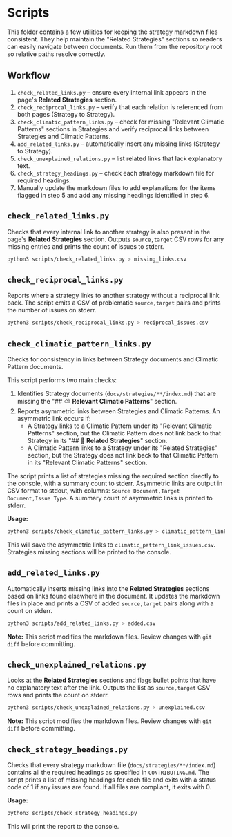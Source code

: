 # Scripts

This folder contains a few utilities for keeping the strategy markdown files consistent.
They help maintain the "Related Strategies" sections so readers can easily navigate between documents.
Run them from the repository root so relative paths resolve correctly.

## Workflow

1. `check_related_links.py` – ensure every internal link appears in the page's **Related Strategies** section.
2. `check_reciprocal_links.py` – verify that each relation is referenced from both pages (Strategy to Strategy).
3. `check_climatic_pattern_links.py` – check for missing "Relevant Climatic Patterns" sections in Strategies and verify reciprocal links between Strategies and Climatic Patterns.
4. `add_related_links.py` – automatically insert any missing links (Strategy to Strategy).
5. `check_unexplained_relations.py` – list related links that lack explanatory text.
6. `check_strategy_headings.py` – check each strategy markdown file for required headings.
7. Manually update the markdown files to add explanations for the items flagged in step&nbsp;5 and add any missing headings identified in step&nbsp;6.

## `check_related_links.py`
Checks that every internal link to another strategy is also present in the page's **Related Strategies** section.
Outputs `source,target` CSV rows for any missing entries and prints the count of issues to stderr.

```bash
python3 scripts/check_related_links.py > missing_links.csv
```

## `check_reciprocal_links.py`
Reports where a strategy links to another strategy without a reciprocal link back.
The script emits a CSV of problematic `source,target` pairs and prints the number of issues on stderr.

```bash
python3 scripts/check_reciprocal_links.py > reciprocal_issues.csv
```

## `check_climatic_pattern_links.py`
Checks for consistency in links between Strategy documents and Climatic Pattern documents.

This script performs two main checks:
1.  Identifies Strategy documents (`docs/strategies/**/index.md`) that are missing the "## ⛅ **Relevant Climatic Patterns**" section.
2.  Reports asymmetric links between Strategies and Climatic Patterns. An asymmetric link occurs if:
    *   A Strategy links to a Climatic Pattern under its "Relevant Climatic Patterns" section, but the Climatic Pattern does not link back to that Strategy in its "## 🔀 **Related Strategies**" section.
    *   A Climatic Pattern links to a Strategy under its "Related Strategies" section, but the Strategy does not link back to that Climatic Pattern in its "Relevant Climatic Patterns" section.

The script prints a list of strategies missing the required section directly to the console, with a summary count to stderr.
Asymmetric links are output in CSV format to stdout, with columns: `Source Document,Target Document,Issue Type`. A summary count of asymmetric links is printed to stderr.

**Usage:**
```bash
python3 scripts/check_climatic_pattern_links.py > climatic_pattern_link_issues.csv
```
This will save the asymmetric links to `climatic_pattern_link_issues.csv`. Strategies missing sections will be printed to the console.

## `add_related_links.py`
Automatically inserts missing links into the **Related Strategies** sections based on links found elsewhere in the document.
It updates the markdown files in place and prints a CSV of added `source,target` pairs along with a count on stderr.

```bash
python3 scripts/add_related_links.py > added.csv
```
**Note:** This script modifies the markdown files. Review changes with `git diff` before committing.

## `check_unexplained_relations.py`
Looks at the **Related Strategies** sections and flags bullet points that have no explanatory text after the link.
Outputs the list as `source,target` CSV rows and prints the count on stderr.

```bash
python3 scripts/check_unexplained_relations.py > unexplained.csv
```

**Note:** This script modifies the markdown files. Review changes with `git diff` before committing.

## `check_strategy_headings.py`
Checks that every strategy markdown file (`docs/strategies/**/index.md`) contains all the required headings as specified in `CONTRIBUTING.md`.
The script prints a list of missing headings for each file and exits with a status code of 1 if any issues are found. If all files are compliant, it exits with 0.

**Usage:**
```bash
python3 scripts/check_strategy_headings.py
```
This will print the report to the console.
